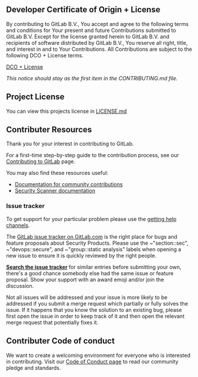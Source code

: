 ## Developer Certificate of Origin + License

By contributing to GitLab B.V., You accept and agree to the following terms and
conditions for Your present and future Contributions submitted to GitLab B.V.
Except for the license granted herein to GitLab B.V. and recipients of software
distributed by GitLab B.V., You reserve all right, title, and interest in and to
Your Contributions. All Contributions are subject to the following DCO + License
terms.

[DCO + License](https://gitlab.com/gitlab-org/dco/blob/master/README.md)

_This notice should stay as the first item in the CONTRIBUTING.md file._


## Project License

You can view this projects license in [LICENSE.md](LICENSE)


## Contributer Resources

Thank you for your interest in contributing to GitLab.

For a first-time step-by-step guide to the contribution process, see our
[Contributing to GitLab](https://about.gitlab.com/community/contribute/) page.

You may also find these resources useful:
- [Documentation for community contributions](https://docs.gitlab.com/ee/development/contributing/#contribute-to-gitlab)
- [Security Scanner documentation](https://docs.gitlab.com/ee/development/integrations/secure.html)

### Issue tracker

To get support for your particular problem please use the
[getting help channels](https://about.gitlab.com/getting-help/).

The [GitLab issue tracker on GitLab.com][gitlab-tracker] is the right place for bugs and feature proposals about Security Products.
Please use the ~"section::sec", ~"devops::secure", and ~"group::static analysis" labels when opening a new issue to ensure it is 
quickly reviewed by the right people.

**[Search the issue tracker][gitlab-tracker]** for similar entries before
submitting your own, there's a good chance somebody else had the same issue or
feature proposal. Show your support with an award emoji and/or join the
discussion.

Not all issues will be addressed and your issue is more likely to
be addressed if you submit a merge request which partially or fully solves
the issue. If it happens that you know the solution to an existing bug, please first
open the issue in order to keep track of it and then open the relevant merge
request that potentially fixes it.

[gitlab-tracker]: https://gitlab.com/gitlab-org/gitlab/issues

## Contributer Code of conduct

We want to create a welcoming environment for everyone who is interested in contributing.
Visit our [Code of Conduct page](https://about.gitlab.com/community/contribute/code-of-conduct/)
to read our community pledge and standards.
